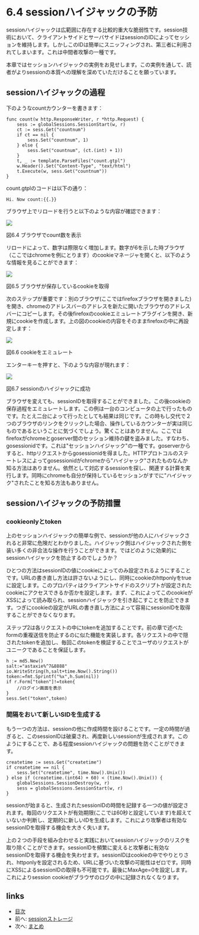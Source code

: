 # 6.4 sessionハイジャックの予防

sessionハイジャックは広範囲に存在する比較的重大な脆弱性です。session技術において、クライアントサイドとサーバサイドはsessionのIDによってセッションを維持します。しかしこのIDは簡単にスニッフィングされ、第三者に利用されてしまいます。これは中間者攻撃の一種です。

本章ではセッションハイジャックの実例をお見せします。この実例を通して、読者がよりsessionの本質への理解を深めていただけることを願っています。

## sessionハイジャックの過程

下のようなcountカウンターを書きます：

```
func count(w http.ResponseWriter, r *http.Request) {
	sess := globalSessions.SessionStart(w, r)
	ct := sess.Get("countnum")
	if ct == nil {
		sess.Set("countnum", 1)
	} else {
		sess.Set("countnum", (ct.(int) + 1))
	}
	t, _ := template.ParseFiles("count.gtpl")
	w.Header().Set("Content-Type", "text/html")
	t.Execute(w, sess.Get("countnum"))
}
```

count.gtplのコードは以下の通り：

```
Hi. Now count:{{.}}
```

ブラウザ上でリロードを行うと以下のような内容が確認できます：

![](images/6.4.hijack.png)

図6.4 ブラウザでcount数を表示

リロードによって、数字は際限なく増加します。数字が6を示した時ブラウザ（ここではchromeを例にとります）のcookieマネージャを開くと、以下のような情報を見ることができます：

![](images/6.4.cookie.png)

図6.5 ブラウザが保存しているcookieを取得

次のステップが重要です：別のブラウザ(ここではfirefoxブラウザを開きました)を開き、chromeのアドレスバーのアドレスを新たに開いたブラウザのアドレスバーにコピーします。その後firefoxのcookieエミュレートプラグインを開き、新規にcookieを作成します。上の図のcookieの内容をそのままfirefoxの中に再設定します：

![](images/6.4.setcookie.png)

図6.6 cookieをエミュレート

エンターキーを押すと、下のような内容が現れます：

![](images/6.4.hijacksuccess.png)

図6.7 sessionのハイジャックに成功

ブラウザを変えても、sessionIDを取得することができました。この後cookieの保存過程をエミュレートします。この例は一台のコンピュータの上で行ったものです。たとえ二台によって行ったとしても結果は同じです。この時もし交代で２つのブラウザのリンクをクリックした場合、操作しているカウンターが実は同じものであるということに気づくでしょう。驚くことはありません。ここではfirefoxがchromeとgoserver間のセッション維持の鍵を盗みました。すなわち、gosessionidです。これは"セッションハイジャック"の一種です。goserverからすると、httpリクエストからgosessionidを得ました。HTTPプロトコルのステートレスによってgosessionidがchromeから"ハイジャック"されたものなんか知る方法はありません。依然として対応するsessionを探し、関連する計算を実行します。同時にchromeも自分が保持しているセッションがすでに"ハイジャック"されたことを知る方法もありません。

## sessionハイジャックの予防措置

### cookieonlyとtoken

上のセッションハイジャックの簡単な例で、sessionが他の人にハイジャックされると非常に危険だとわかりました。ハイジャック側はハイジャックされた側を装い多くの非合法な操作を行うことができます。ではどのように効果的にsessionハイジャックを防止するのでしょうか？

ひとつの方法はsessionIDの値にcookieによってのみ設定されるようにすることです。URLの書き直し方法は許さないようにし、同時にcookieのhttponlyをtrueに設定します。このプロパティはクライアントサイドのスクリプトが設定されたcookieにアクセスできるか否かを設定します。まず、これによってこのcookieがXSSによって読み取られ、sessionハイジャックを引き起こすことを防止できます。つぎにcookieの設定がURLの書き直し方法によって容易にsessionIDを取得することができなくなります。

ステップ2は各リクエストの中にtokenを追加することです。前の章で述べたformの重複送信を防止するのに似た機能を実装します。各リクエストの中で隠されたtokenを追加し、毎回このtokenを検証することでユーザのリクエストがユニークであることを保証します。

```
h := md5.New()
salt:="astaxie%^7&8888"
io.WriteString(h,salt+time.Now().String())
token:=fmt.Sprintf("%x",h.Sum(nil))
if r.Form["token"]!=token{
	//ログイン画面を表示
}
sess.Set("token",token)
```

### 間隔をおいて新しいSIDを生成する

もう一つの方法は、sessionの他に作成時間を設けることです。一定の時間が過ぎると、このsessionIDは破棄され、再度新しいsessionが生成されます。このようにすることで、ある程度sessionハイジャックの問題を防ぐことができます。

```
createtime := sess.Get("createtime")
if createtime == nil {
	sess.Set("createtime", time.Now().Unix())
} else if (createtime.(int64) + 60) < (time.Now().Unix()) {
	globalSessions.SessionDestroy(w, r)
	sess = globalSessions.SessionStart(w, r)
}
```

sessionが始まると、生成されたsessionIDの時間を記録する一つの値が設定されます。毎回のリクエストが有効期限(ここでは60秒と設定しています)を超えていないか判断し、定期的に新しいIDを生成します。これにより攻撃者は有効なsessionIDを取得する機会を大きく失います。

上の２つの手段を組み合わせると実践においてsessionハイジャックのリスクを取り除くことができます。sessionIDを頻繁に変えると攻撃者に有効なsessionIDを取得する機会を失わせます。sessionIDはcookieの中でやりとりされ、httponlyを設定されるため、URLに基づいた攻撃の可能性はゼロです。同時にXSSによるsessionIDの取得も不可能です。最後にMaxAge=0を設定します。これによりsession cookieがブラウザのログの中に記録されなくなります。

## links

* [目次](preface.md)
* 前へ: [sessionストレージ](06.3.md)
* 次へ: [まとめ](06.5.md)
